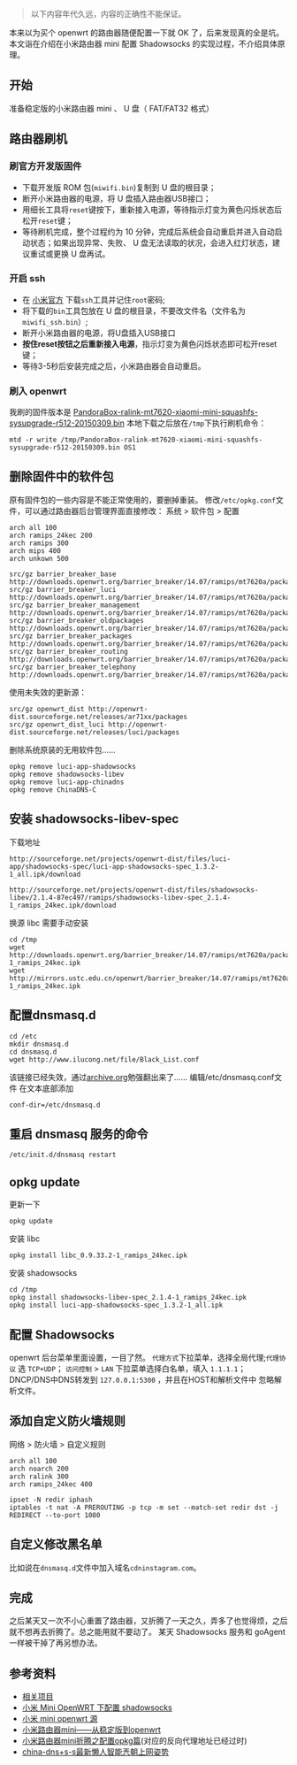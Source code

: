 > 以下内容年代久远，内容的正确性不能保证。

本来以为买个 openwrt 的路由器随便配置一下就 OK 了，后来发现真的全是坑。本文诣在介绍在小米路由器 mini 配置 Shadowsocks 的实现过程，不介绍具体原理。

## 开始
准备稳定版的小米路由器 mini 、 U 盘（ FAT/FAT32 格式）
## 路由器刷机
### 刷官方开发版固件
- 下载开发版 ROM 包(`miwifi.bin`)复制到 U 盘的根目录；
- 断开小米路由器的电源，将 U 盘插入路由器USB接口；
- 用细长工具将`reset`键按下，重新接入电源，等待指示灯变为黄色闪烁状态后松开`reset`键；
- 等待刷机完成，整个过程约为 10 分钟，完成后系统会自动重启并进入自动启动状态；如果出现异常、失败、 U 盘无法读取的状况，会进入红灯状态，建议重试或更换 U 盘再试。
### 开启 ssh
- 在 [小米官方](https://d.miwifi.com/rom/ssh) 下载`ssh`工具并记住`root`密码;
- 将下载的`bin`工具包放在 U 盘的根目录，不要改文件名（文件名为`miwifi_ssh.bin`）;
- 断开小米路由器的电源，将U盘插入USB接口
- **按住reset按钮之后重新接入电源**，指示灯变为黄色闪烁状态即可松开reset键；
- 等待3-5秒后安装完成之后，小米路由器会自动重启。
### 刷入 openwrt
我刷的固件版本是 [PandoraBox-ralink-mt7620-xiaomi-mini-squashfs-sysupgrade-r512-20150309.bin](http://downloads.openwrt.org.cn/PandoraBox/Xiaomi-Mini-R1CM/stable/PandoraBox-ralink-mt7620-xiaomi-mini-squashfs-sysupgrade-r512-20150309.bin)
本地下载之后放在`/tmp`下执行刷机命令：
~~~
mtd -r write /tmp/PandoraBox-ralink-mt7620-xiaomi-mini-squashfs-sysupgrade-r512-20150309.bin OS1
~~~

## 删除固件中的软件包

原有固件包的一些内容是不能正常使用的，要删掉重装。
修改`/etc/opkg.conf`文件，可以通过路由器后台管理界面直接修改：
系统 > 软件包 > 配置
~~~
arch all 100
arch ramips_24kec 200
arch ramips 300
arch mips 400
arch unkown 500

src/gz barrier_breaker_base http://downloads.openwrt.org/barrier_breaker/14.07/ramips/mt7620a/packages/base
src/gz barrier_breaker_luci http://downloads.openwrt.org/barrier_breaker/14.07/ramips/mt7620a/packages/luci
src/gz barrier_breaker_management http://downloads.openwrt.org/barrier_breaker/14.07/ramips/mt7620a/packages/management
src/gz barrier_breaker_oldpackages http://downloads.openwrt.org/barrier_breaker/14.07/ramips/mt7620a/packages/oldpackages
src/gz barrier_breaker_packages http://downloads.openwrt.org/barrier_breaker/14.07/ramips/mt7620a/packages/packages
src/gz barrier_breaker_routing http://downloads.openwrt.org/barrier_breaker/14.07/ramips/mt7620a/packages/routing
src/gz barrier_breaker_telephony http://downloads.openwrt.org/barrier_breaker/14.07/ramips/mt7620a/packages/telephony
~~~
使用未失效的更新源：
~~~
src/gz openwrt_dist http://openwrt-dist.sourceforge.net/releases/ar71xx/packages
src/gz openwrt_dist_luci http://openwrt-dist.sourceforge.net/releases/luci/packages
~~~
删除系统原装的无用软件包……
```
opkg remove luci-app-shadowsocks
opkg remove shadowsocks-libev
opkg remove luci-app-chinadns
opkg remove ChinaDNS-C
```
## 安装 shadowsocks-libev-spec

下载地址
~~~
http://sourceforge.net/projects/openwrt-dist/files/luci-app/shadowsocks-spec/luci-app-shadowsocks-spec_1.3.2-1_all.ipk/download

http://sourceforge.net/projects/openwrt-dist/files/shadowsocks-libev/2.1.4-87ec497/ramips/shadowsocks-libev-spec_2.1.4-1_ramips_24kec.ipk/download
~~~

换源 libc 需要手动安装

~~~
cd /tmp
wget http://downloads.openwrt.org/barrier_breaker/14.07/ramips/mt7620a/packages/base/libc_0.9.33.2-1_ramips_24kec.ipk
wget http://mirrors.ustc.edu.cn/openwrt/barrier_breaker/14.07/ramips/mt7620a/packages/base/libc_0.9.33.2-1_ramips_24kec.ipk
~~~

## 配置dnsmasq.d

~~~
cd /etc
mkdir dnsmasq.d
cd dnsmasq.d
wget http://www.ilucong.net/file/Black_List.conf
~~~
该链接已经失效，通过[archive.org](//archive.org)勉强翻出来了……
编辑/etc/dnsmasq.conf文件
在文本底部添加
~~~
conf-dir=/etc/dnsmasq.d
~~~
## 重启 dnsmasq 服务的命令
~~~
/etc/init.d/dnsmasq restart
~~~
## opkg update
更新一下
~~~
opkg update
~~~
安装 libc
```
opkg install libc_0.9.33.2-1_ramips_24kec.ipk
```
安装 shadowsocks
~~~
cd /tmp
opkg install shadowsocks-libev-spec_2.1.4-1_ramips_24kec.ipk
opkg install luci-app-shadowsocks-spec_1.3.2-1_all.ipk
~~~
## 配置 Shadowsocks
openwrt 后台菜单里面设置，一目了然。
`代理方式`下拉菜单，选择全局代理;`代理协议` 选 `TCP+UDP`；
`访问控制` > `LAN` 下拉菜单选择白名单，填入 `1.1.1.1`；
DNCP/DNS中DNS转发到 `127.0.0.1:5300` ，并且在HOST和解析文件中 忽略解析文件。
## 添加自定义防火墙规则
网络 > 防火墙 > 自定义规则
~~~
arch all 100
arch noarch 200
arch ralink 300
arch ramips_24kec 400

ipset -N redir iphash
iptables -t nat -A PREROUTING -p tcp -m set --match-set redir dst -j REDIRECT --to-port 1080
~~~
## 自定义修改黑名单
比如说在`dnsmasq.d`文件中加入域名`cdninstagram.com`。
## 完成
之后某天又一次不小心重置了路由器，又折腾了一天之久，弄多了也觉得烦，之后就不想再去折腾了。总之能用就不要动了。
某天 Shadowsocks 服务和 goAgent 一样被干掉了再另想办法。
## 参考资料
- [相关项目](https://github.com/shadowsocks/openwrt-shadowsocks/releases)
- [小米 Mini OpenWRT 下配置 shadowsocks](http://www.hopol.cn/2015/05/245/)
- [小米 mini openwrt 源](http://www.hopol.cn/2015/05/236/)
- [小米路由器mini——从稳定版到openwrt](https://menyifan.com/2015/10/06/mini1/)
- [小米路由器mini折腾之配置opkg篇](https://blog.phpgao.com/xiaomi_router_opkg.html)(对应的反向代理地址已经过时)
- [china-dns+s-s最新懒人智能兲朝上网姿势](http://www.right.com.cn/forum/forum.php?mod=viewthread&tid=160297&page=1#pid999973)
